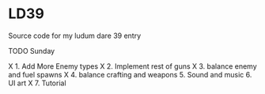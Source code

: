 # LD39
Source code for my ludum dare 39 entry

TODO Sunday

X  1. Add More Enemy types
X  2. Implement rest of guns
X  3. balance enemy and fuel spawns
X  4. balance crafting and weapons
5. Sound and music
6. UI art
X  7. Tutorial
